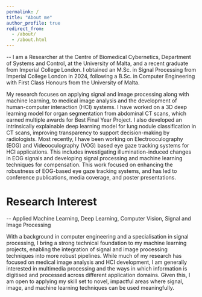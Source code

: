```yaml
---
permalink: /
title: "About me"
author_profile: true
redirect_from: 
  - /about/
  - /about.html
---
```

--
I am a Researcher at the Centre of Biomedical Cybernetics, Department of Systems and Control, at the University of Malta, and a recent graduate from Imperial College London. I obtained an M.Sc. in Signal Processing from Imperial College London in 2024, following a B.Sc. in Computer Engineering with First Class Honours from the University of Malta.

My research focuses on applying signal and image processing along with machine learning, to medical image analysis and the development of human-computer interaction (HCI) systems. I have worked on a 3D deep learning model for organ segmentation from abdominal CT scans, which earned multiple awards for Best Final Year Project. I also developed an intrinsically explainable deep learning model for lung nodule classification in CT scans, improving transparency to support decision-making by radiologists. Most recently, I have been working on Electrooculography (EOG) and Videooculography (VOG) based eye gaze tracking systems for HCI applications. This includes investigating illumination-induced changes in EOG signals and developing signal processing and machine learning techniques for compensation. This work focused on enhancing the robustness of EOG-based eye gaze tracking systems, and has led to conference publications, media coverage, and poster presentations.

Research Interest
======
--
Applied Machine Learning, Deep Learning, Computer Vision, Signal and Image Processing

With a background in computer engineering and a specialisation in signal processing, I bring a strong technical foundation to my machine learning projects, enabling the integration of signal and image processing techniques into more robust pipelines. While much of my research has focused on medical image analysis and HCI development, I am generally interested in multimedia processing and the ways in which information is digitised and processed across different application domains. Given this, I am open to applying my skill set to novel, impactful areas where signal, image, and machine learning techniques can be used meaningfully.


